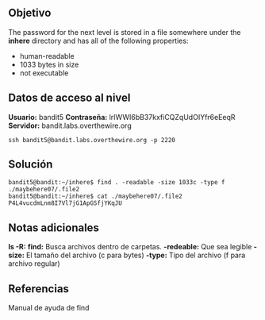 ## Objetivo
The password for the next level is stored in a file somewhere under the **inhere** directory and has all of the following properties:

- human-readable
- 1033 bytes in size
- not executable
## Datos de acceso al nivel
**Usuario:** bandit5
**Contraseña:** lrIWWI6bB37kxfiCQZqUdOIYfr6eEeqR
**Servidor:** bandit.labs.overthewire.org
```
ssh bandit5@bandit.labs.overthewire.org -p 2220
```
## Solución
```
bandit5@bandit:~/inhere$ find . -readable -size 1033c -type f
./maybehere07/.file2
bandit5@bandit:~/inhere$ cat ./maybehere07/.file2
P4L4vucdmLnm8I7Vl7jG1ApGSfjYKqJU
```
## Notas adicionales
**ls -R:**
**find:** Busca archivos dentro de carpetas.
	**-redeable:** Que sea legible
	**-size:** El tamaño del archivo (c para bytes)
	**-type:** Tipo del archivo (f para archivo regular)
## Referencias
Manual de ayuda de find